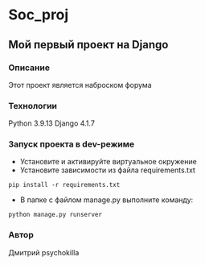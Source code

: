 # Soc_proj
## Мой первый проект на Django
### Описание
Этот проект является наброском форума
### Технологии
Python 3.9.13
Django 4.1.7
### Запуск проекта в dev-режиме
- Установите и активируйте виртуальное окружение
- Установите зависимости из файла requirements.txt
```
pip install -r requirements.txt
``` 
- В папке с файлом manage.py выполните команду:
```
python manage.py runserver
```
### Автор
Дмитрий psychokilla
